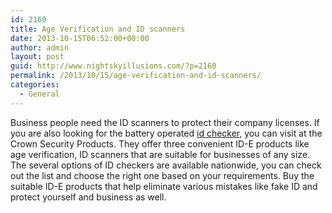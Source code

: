 ```yaml
---
id: 2160
title: Age Verification and ID scanners
date: 2013-10-15T06:52:00+00:00
author: admin
layout: post
guid: http://www.nightskyillusions.com/?p=2160
permalink: /2013/10/15/age-verification-and-id-scanners/
categories:
  - General
---
```

Business people need the ID scanners to protect their company licenses. If you are also looking for the battery operated [id checker](http://crownsecurityproducts.com/age-verification/id-scanners.html), you can visit at the Crown Security Products. They offer three convenient ID-E products like age verification, ID scanners that are suitable for businesses of any size. The several options of ID checkers are available nationwide, you can check out the list and choose the right one based on your requirements. Buy the suitable ID-E products that help eliminate various mistakes like fake ID and protect yourself and business as well.